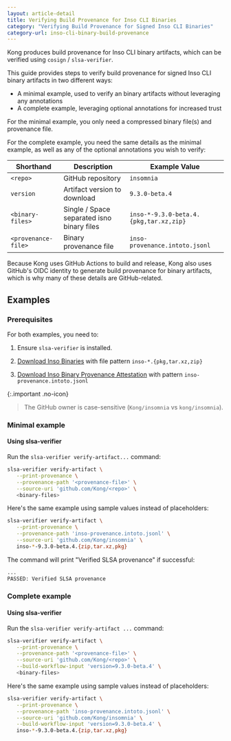 ```yaml
---
layout: article-detail
title: Verifying Build Provenance for Inso CLI Binaries
category: "Verifying Build Provenance for Signed Inso CLI Binaries"
category-url: inso-cli-binary-build-provenance
---
```


Kong produces build provenance for Inso CLI binary artifacts, which can be verified using `cosign` / `slsa-verifier`.

This guide provides steps to verify build provenance for signed Inso CLI binary artifacts in two different ways:

* A minimal example, used to verify an binary artifacts without leveraging any annotations
* A complete example, leveraging optional annotations for increased trust

For the minimal example, you only need a compressed binary file(s) and provenance file.

For the complete example, you need the same details as the minimal example, as well as any of the optional annotations you wish to verify:

| Shorthand | Description | Example Value |
|---|---|---|
| `<repo>` | GitHub repository | `insomnia` |
| `version` | Artifact version to download | `9.3.0-beta.4` |
| `<binary-files>` | Single / Space separated isno binary files | `inso-*-9.3.0-beta.4.{pkg,tar.xz,zip}` |
| `<provenance-file>` | Binary provenance file | `inso-provenance.intoto.jsonl` |

Because Kong uses GitHub Actions to build and release, Kong also uses GitHub's OIDC identity to generate build provenance for binary artifacts, which is why many of these details are GitHub-related.

## Examples

### Prerequisites

For both examples, you need to:

1. Ensure `slsa-verifier` is installed.

2. [Download Inso Binaries](https://updates.insomnia.rest/downloads/release/latest?app=com.insomnia.inso&channel=beta) with file pattern `inso-*.{pkg,tar.xz,zip}`

3. [Download Inso Binary Provenance Attestation](https://updates.insomnia.rest/downloads/release/latest?app=com.insomnia.inso&channel=beta) with pattern `inso-provenance.intoto.jsonl`

{:.important .no-icon}
> The GitHub owner is case-sensitive (`Kong/insomnia` vs `kong/insomnia`).

### Minimal example

#### Using slsa-verifier

Run the `slsa-verifier verify-artifact...` command:

```sh
slsa-verifier verify-artifact \
   --print-provenance \
   --provenance-path '<provenance-file>' \
   --source-uri 'github.com/Kong/<repo>' \
   <binary-files>
```

Here's the same example using sample values instead of placeholders:

```sh
slsa-verifier verify-artifact \
   --print-provenance \
   --provenance-path 'inso-provenance.intoto.jsonl' \
   --source-uri 'github.com/Kong/insomnia' \
   inso-*-9.3.0-beta.4.{zip,tar.xz,pkg}
```

The command will print "Verified SLSA provenance" if successful:

```sh
...
PASSED: Verified SLSA provenance
```

### Complete example

#### Using slsa-verifier

Run the `slsa-verifier verify-artifact ...` command:

```sh
slsa-verifier verify-artifact \
   --print-provenance \
   --provenance-path '<provenance-file>' \
   --source-uri 'github.com/Kong/<repo>' \
   --build-workflow-input 'version=9.3.0-beta.4' \
   <binary-files>
```

Here's the same example using sample values instead of placeholders:

```sh
slsa-verifier verify-artifact \
   --print-provenance \
   --provenance-path 'inso-provenance.intoto.jsonl' \
   --source-uri 'github.com/Kong/insomnia' \
   --build-workflow-input 'version=9.3.0-beta.4' \
   inso-*-9.3.0-beta.4.{zip,tar.xz,pkg}
```
